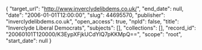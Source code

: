 {
  "target_url": "http://www.inverclydelibdems.co.uk/", 
  "end_date": null, 
  "date": "2006-01-01T12:00:00", 
  "slug": 44695570, 
  "publisher": "inverclydelibdems.co.uk", 
  "open_access": true, 
  "npld": false, 
  "title": "Inverclyde Liberal Democrats", 
  "subjects": [], 
  "collections": [], 
  "record_id": "20060101T120000/K3EypXFjkUCdYlQ7pKKMpQ==", 
  "scope": "root", 
  "start_date": null
}

